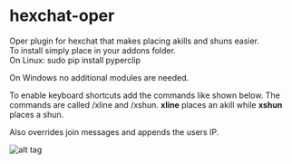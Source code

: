 # hexchat-oper
Oper plugin for hexchat that makes placing akills and shuns easier.  
To install simply place in your addons folder.  
On Linux: sudo pip install pyperclip  
        
On Windows no additional modules are needed.    

To enable keyboard shortcuts add the commands like shown below. 
The commands are called /xline and /xshun. <b>xline</b> places an akill while <b>xshun</b> places a shun. 

Also overrides join messages and appends the users IP.

![alt tag](http://i.imgur.com/fSf9zyJ.png)
